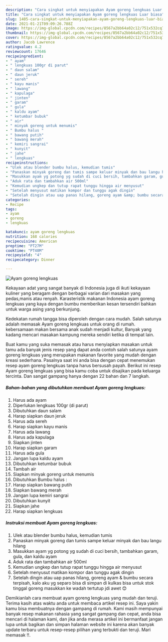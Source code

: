 ```yaml
---
description: "Cara singkat untuk menyiapakan Ayam goreng lengkuas Luar biasa"
title: "Cara singkat untuk menyiapakan Ayam goreng lengkuas Luar biasa"
slug: 1405-cara-singkat-untuk-menyiapakan-ayam-goreng-lengkuas-luar-biasa
date: 2021-01-21T09:09:26.788Z
image: https://img-global.cpcdn.com/recipes/8567a2bb64a02c12/751x532cq70/ayam-goreng-lengkuas-foto-resep-utama.jpg
thumbnail: https://img-global.cpcdn.com/recipes/8567a2bb64a02c12/751x532cq70/ayam-goreng-lengkuas-foto-resep-utama.jpg
cover: https://img-global.cpcdn.com/recipes/8567a2bb64a02c12/751x532cq70/ayam-goreng-lengkuas-foto-resep-utama.jpg
author: Jacob Lawrence
ratingvalue: 4.2
reviewcount: 17646
recipeingredient:
- " ayam"
- " lengkuas 100gr di parut"
- " daun salam"
- " daun jeruk"
- " sereh"
- " kayu manis"
- " lawang"
- " kapulaga"
- " jinten"
- " garam"
- " gula"
- " kaldu ayam"
- " ketumbar bubuk"
- " air"
- " minyak goreng untuk menumis"
- " Bumbu halus "
- " bawang putih"
- " bawang merah"
- " kemiri sangrai"
- " kunyit"
- " jahe"
- " lengkuas"
recipeinstructions:
- "Ulek atau blender bumbu halus, kemudian tumis"
- "Panaskan minyak goreng dan tumis sampe keluar minyak dan bau langu hilang"
- "Masukkan ayam yg potong yg sudah di cuci bersih, tambahkan garam, gula, dan kaldu ayam"
- "Aduk rata dan tambahkan air 500ml"
- "Kemudian ungkep dan tutup rapat tunggu hingga air menyusut"
- "Setelah menyusut matikan kompor dan tunggu agak dingin"
- "Setelah dingin atau uap panas hilang, goreng ayam &amp; bumbu secara terpisah, kalo aku yg separo bisa di simpan di kulkas bisa untuk stok tinggal goreng masukkan ke wadah tertutup jdi awet 😊"
categories:
- Recipe
tags:
- ayam
- goreng
- lengkuas

katakunci: ayam goreng lengkuas 
nutrition: 168 calories
recipecuisine: American
preptime: "PT27M"
cooktime: "PT40M"
recipeyield: "4"
recipecategory: Dinner

---
```



![Ayam goreng lengkuas](https://img-global.cpcdn.com/recipes/8567a2bb64a02c12/751x532cq70/ayam-goreng-lengkuas-foto-resep-utama.jpg)

Kekayaan adat yang sangat banyak di Indonesia juga di ikuti kekayaan kuliner yang beragam dengan berbagai varian dari masakan yang pedas,manis atau renyah. Karasteristik makanan Indonesia ayam goreng lengkuas yang kaya dengan bumbu memberikan kesan tersendiri bahkan untuk warga asing yang berkunjung.




Kedekatan rumah tangga bisa diperoleh dengan cara mudah. Salah satunya adalah memasak Ayam goreng lengkuas untuk orang di rumah. kebersamaan makan bersama anak sudah menjadi kultur, Banyak yang kadang mencari masakan kampung mereka sendiri ketika di tempat lain.

Buat kamu yang suka memasak atau harus menyiapkan masakan untuk tamu ada banyak jenis resep yang dapat anda contoh salah satunya ayam goreng lengkuas yang merupakan makanan favorite yang mudah dengan kreasi sederhana. Pasalnya saat ini anda bisa dengan cepat menemukan resep ayam goreng lengkuas tanpa harus bersusah payah.
Berikut ini resep Ayam goreng lengkuas yang bisa kamu coba untuk disajikan pada keluarga tercinta. Dan sangat gampang hanya dengan 22 bahan dan 7 langkah.


<!--inarticleads1-->

##### Bahan-bahan yang dibutuhkan membuat Ayam goreng lengkuas:

1. Harus ada  ayam
1. Diperlukan  lengkuas 100gr (di parut)
1. Dibutuhkan  daun salam
1. Harap siapkan  daun jeruk
1. Harus ada  sereh
1. Harap siapkan  kayu manis
1. Harus ada  lawang
1. Harus ada  kapulaga
1. Siapkan  jinten
1. Harap siapkan  garam
1. Harus ada  gula
1. Jangan lupa  kaldu ayam
1. Dibutuhkan  ketumbar bubuk
1. Tambah  air
1. Siapkan  minyak goreng untuk menumis
1. Dibutuhkan  Bumbu halus :
1. Harap siapkan  bawang putih
1. Siapkan  bawang merah
1. Jangan lupa  kemiri sangrai
1. Dibutuhkan  kunyit
1. Siapkan  jahe
1. Harap siapkan  lengkuas




<!--inarticleads2-->

##### Instruksi membuat  Ayam goreng lengkuas:

1. Ulek atau blender bumbu halus, kemudian tumis
1. Panaskan minyak goreng dan tumis sampe keluar minyak dan bau langu hilang
1. Masukkan ayam yg potong yg sudah di cuci bersih, tambahkan garam, gula, dan kaldu ayam
1. Aduk rata dan tambahkan air 500ml
1. Kemudian ungkep dan tutup rapat tunggu hingga air menyusut
1. Setelah menyusut matikan kompor dan tunggu agak dingin
1. Setelah dingin atau uap panas hilang, goreng ayam &amp; bumbu secara terpisah, kalo aku yg separo bisa di simpan di kulkas bisa untuk stok tinggal goreng masukkan ke wadah tertutup jdi awet 😊




Demikianlah cara membuat ayam goreng lengkuas yang mudah dan teruji. Terima kasih atas waktu anda untuk membaca artikel resep ini. Saya yakin kamu bisa membuatnya dengan gampang di rumah. Kami masih mempunyai banyak resep makanan rahasia yang sangat gampang dan cepat, anda bisa mencari di halaman kami, dan jika anda merasa artikel ini bermanfaat jangan lupa untuk bagikan dan simpan halaman website ini karena akan banyak update terbaru untuk resep-resep pilihan yang terbukti dan teruji. Mari memasak !!. 
